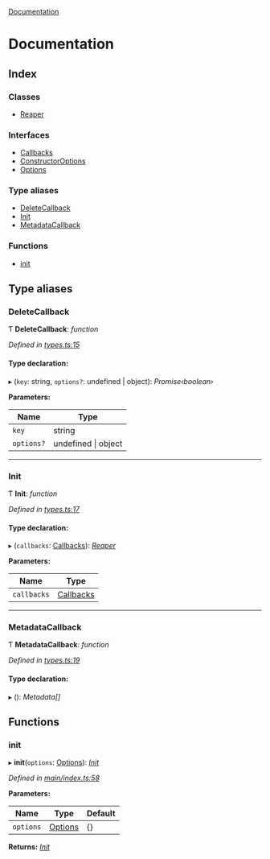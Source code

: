 [Documentation](README.md)

# Documentation

## Index

### Classes

* [Reaper](classes/reaper.md)

### Interfaces

* [Callbacks](interfaces/callbacks.md)
* [ConstructorOptions](interfaces/constructoroptions.md)
* [Options](interfaces/options.md)

### Type aliases

* [DeleteCallback](README.md#deletecallback)
* [Init](README.md#init)
* [MetadataCallback](README.md#metadatacallback)

### Functions

* [init](README.md#init)

## Type aliases

###  DeleteCallback

Ƭ **DeleteCallback**: *function*

*Defined in [types.ts:15](https://github.com/badbatch/cachemap/blob/4cf1724/packages/reaper/src/types.ts#L15)*

#### Type declaration:

▸ (`key`: string, `options?`: undefined | object): *Promise‹boolean›*

**Parameters:**

Name | Type |
------ | ------ |
`key` | string |
`options?` | undefined &#124; object |

___

###  Init

Ƭ **Init**: *function*

*Defined in [types.ts:17](https://github.com/badbatch/cachemap/blob/4cf1724/packages/reaper/src/types.ts#L17)*

#### Type declaration:

▸ (`callbacks`: [Callbacks](interfaces/callbacks.md)): *[Reaper](classes/reaper.md)*

**Parameters:**

Name | Type |
------ | ------ |
`callbacks` | [Callbacks](interfaces/callbacks.md) |

___

###  MetadataCallback

Ƭ **MetadataCallback**: *function*

*Defined in [types.ts:19](https://github.com/badbatch/cachemap/blob/4cf1724/packages/reaper/src/types.ts#L19)*

#### Type declaration:

▸ (): *Metadata[]*

## Functions

###  init

▸ **init**(`options`: [Options](interfaces/options.md)): *[Init](README.md#init)*

*Defined in [main/index.ts:58](https://github.com/badbatch/cachemap/blob/4cf1724/packages/reaper/src/main/index.ts#L58)*

**Parameters:**

Name | Type | Default |
------ | ------ | ------ |
`options` | [Options](interfaces/options.md) | {} |

**Returns:** *[Init](README.md#init)*
